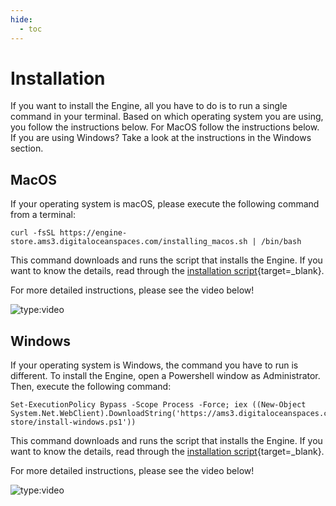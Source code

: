 ```yaml
---
hide:
  - toc
---
```


# Installation
If you want to install the Engine, all you have to do is to run a single command in your terminal. Based on which
operating system you are using, you follow the instructions below. For MacOS follow the instructions below. If you are
using Windows? Take a look at the instructions in the Windows section.

## MacOS
If your operating system is macOS, please execute the following command from a terminal: 
```
curl -fsSL https://engine-store.ams3.digitaloceanspaces.com/installing_macos.sh | /bin/bash
```
This command downloads and runs the script that installs the Engine. If you want to know the details, read through
the [installation script](https://engine-store.ams3.digitaloceanspaces.com/installing_macos.sh){target=_blank}.

For more detailed instructions, please see the video below!

![type:video](https://www.youtube.com/embed/-C-SHgOj5Ro)

## Windows
If your operating system is Windows, the command you have to run is different. To install the Engine, open a Powershell
window as Administrator. Then, execute the following command:
```
Set-ExecutionPolicy Bypass -Scope Process -Force; iex ((New-Object System.Net.WebClient).DownloadString('https://ams3.digitaloceanspaces.com/engine-store/install-windows.ps1'))
```
This command downloads and runs the script that installs the Engine. If you want to know the details, read through
the [installation script](https://ams3.digitaloceanspaces.com/engine-store/install-windows.ps1){target=_blank}.

For more detailed instructions, please see the video below!

![type:video](https://www.youtube.com/embed/rKLvhZVG3Po)

